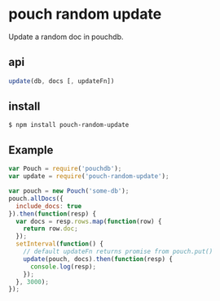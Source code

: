 # pouch random update

Update a random doc in pouchdb.

## api

```js
update(db, docs [, updateFn])
```

## install

    $ npm install pouch-random-update

## Example

```js
var Pouch = require('pouchdb');
var update = require('pouch-random-update');

var pouch = new Pouch('some-db');
pouch.allDocs({
  include_docs: true
}).then(function(resp) {
  var docs = resp.rows.map(function(row) {
    return row.doc;
  });
  setInterval(function() {
    // default updateFn returns promise from pouch.put()
    update(pouch, docs).then(function(resp) {
      console.log(resp);
    });
  }, 3000);
});
```
